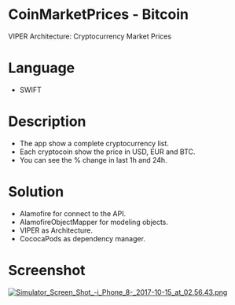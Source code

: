 # CoinMarketPrices - Bitcoin
VIPER Architecture: Cryptocurrency Market Prices

# Language
- SWIFT

# Description
- The app show a complete cryptocurrency list.
- Each cryptocoin show the price in USD, EUR and BTC.
- You can see the % change in last 1h and 24h.

# Solution
- Alamofire for connect to the API.
- AlamofireObjectMapper for modeling objects.
- VIPER as Architecture.
- CococaPods as dependency manager.

# Screenshot
[![Simulator_Screen_Shot_-_i_Phone_8_-_2017-10-15_at_02.56.43.png](https://s1.postimg.org/7ympm4hgnz/Simulator_Screen_Shot_-_i_Phone_8_-_2017-10-15_at_02.56.43.png)](https://postimg.org/image/72q86o7s7v/)

